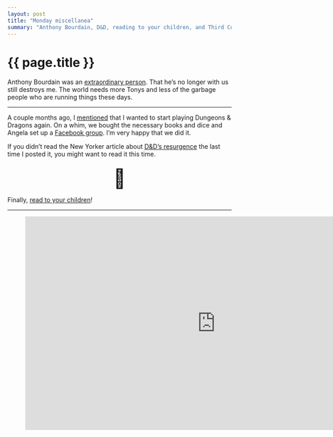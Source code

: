 ```yaml
---
layout: post
title: "Monday miscellanea"
summary: "Anthony Bourdain, D&D, reading to your children, and Third Coast Percussion."
---
```


# {{ page.title }}

Anthony Bourdain was an [extraordinary person](http://davidsimon.com/tony/). That he’s no longer with us still destroys me. The world needs more Tonys and less of the garbage people who are running things these days.

***

A couple months ago, I [mentioned](http://matthewgifford.com/2018/04/14/weekend-notes/) that I wanted to start playing Dungeons & Dragons again. On a whim, we bought the necessary books and dice and Angela set up a [Facebook group](https://www.facebook.com/groups/206805406796591). I’m very happy that we did it.

If you didn’t read the New Yorker article about [D&D’s resurgence](https://www.newyorker.com/culture/cultural-comment/the-uncanny-resurrection-of-dungeons-and-dragons) the last time I posted it, you might want to read it this time.

<div style="text-align: center; font-size: 3em; margin-top: .5em;">🐉</div>

Finally, [read to your children](https://www.npr.org/sections/ed/2018/05/24/611609366/whats-going-on-in-your-childs-brain-when-you-read-them-a-story)!

***

<figure class="wide">
  <div class="video-container">
    <iframe width="854" height="480" src="https://www.youtube.com/embed/9QT_A0HHjUA?rel=0" frameborder="0" allow="encrypted-media" allowfullscreen></iframe>
  </div>
</figure>
